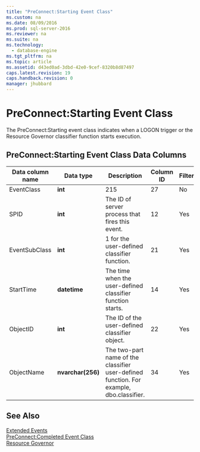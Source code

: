 ```yaml
---
title: "PreConnect:Starting Event Class"
ms.custom: na
ms.date: 08/09/2016
ms.prod: sql-server-2016
ms.reviewer: na
ms.suite: na
ms.technology: 
  - database-engine
ms.tgt_pltfrm: na
ms.topic: article
ms.assetid: d43ed0ad-3dbd-42e0-9cef-8320b8d87497
caps.latest.revision: 19
caps.handback.revision: 0
manager: jhubbard
---
```

# PreConnect:Starting Event Class
The PreConnect:Starting event class indicates when a LOGON trigger or the Resource Governor classifier function starts execution.  
  
## PreConnect:Starting Event Class Data Columns  
  
|Data column name|Data type|Description|Column ID|Filterable|  
|----------------------|---------------|-----------------|---------------|----------------|  
|EventClass|**int**|215|27|No|  
|SPID|**int**|The ID of server process that fires this event.|12|Yes|  
|EventSubClass|**int**|1 for the user-defined classifier function.|21|Yes|  
|StartTime|**datetime**|The time when the user-defined classifier function starts.|14|Yes|  
|ObjectID|**int**|The ID of the user-defined classifier object.|22|Yes|  
|ObjectName|**nvarchar(256)**|The two-part name of the classifier user-defined function. For example, dbo.classifier.|34|Yes|  
  
## See Also  
 [Extended Events](../../Topics/TopicNameNotContainA/Extended-Events.md)   
 [PreConnect:Completed Event Class](../Topic/PreConnect:Completed%20Event%20Class.md)   
 [Resource Governor](../../Topics/TopicNameNotContainA/Resource-Governor.md)